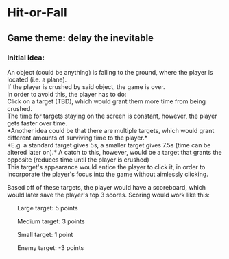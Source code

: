 # Hit-or-Fall
## Game theme: delay the inevitable
### Initial idea:
<p>An object (could be anything) is falling to the ground, where the player is located (i.e. a plane). <br>
If the player is crushed by said object, the game is over. <br>
In order to avoid this, the player has to do: <br>
Click on a target (TBD), which would grant them more time from being crushed. <br>
The time for targets staying on the screen is constant, however, the player gets faster over time. <br>
*Another idea could be that there are multiple targets, which would grant different amounts of surviving time to the player.*<br>
*E.g. a standard target gives 5s, a smaller target gives 7.5s (time can be altered later on).*
A catch to this, however, would be a target that grants the opposite (reduces time until the player is crushed)<br>
This target's appearance would entice the player to click it, in order to incorporate the player's focus into the game without aimlessly clicking.<br>

Based off of these targets, the player would have a scoreboard, which would later save the player's top 3 scores.
Scoring would work like this:
<ol>Large target: 5 points</ol>
<ol>Medium target: 3 points</ol>
<ol>Small target: 1 point</ol>
<ol>Enemy target: -3 points</ol>
</p>
